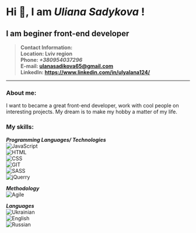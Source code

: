 # Hi 👋, I am *Uliana Sadykova* !
## I am beginer front-end developer
>**Contact Information:**  
**Location: Lviv region**  
**Phone: _+380954037296_**  
**E-mail: ulanasadikova65@gmail.com**  
**LinkedIn: https://www.linkedin.com/in/ulyalana124/**  
  
--- 
### About me:  
  I want to became a great front-end developer, work with cool people on interesting projects.
My dream is to make my hobby a matter of my life.
 
### My skills:  
**_Programming Languages/ Technologies_**  
![JavaScript](https://img.shields.io/badge/-JavaScript-090909?style=plastic&logo=JavaScript)  
![HTML](https://img.shields.io/badge/-HTML-090909?style=plastic&logo=html5)  
![CSS](https://img.shields.io/badge/-CSS-090909?style=plastic&logo=css3)  
![GIT](https://img.shields.io/badge/-GIT-090909?style=plastic&logo=git)  
![SASS](https://img.shields.io/badge/-SASS-090909?style=plastic&logo=sass)  
![jQuerry](https://img.shields.io/badge/-jQuerry-090909?style=plastic&logo=jquerry)

**_Methodology_**  
![Agile](https://img.shields.io/badge/-Agile-090909?style=plastic&logo=agile)  

**_Languages_**  
![Ukrainian](https://img.shields.io/badge/Ukrainian-native-yellowgreen)  
![English](https://img.shields.io/badge/English-intermediate-yellowgreen)  
![Russian](https://img.shields.io/badge/Russian-intermediate-yellowgreen)    
